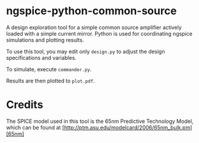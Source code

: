 # ngspice-python-common-source

A design exploration tool for a simple common source amplifier actively
loaded with a simple current mirror. Python is used for coordinating
ngspice simulations and plotting results.

To use this tool, you may edit only `design.py` to adjust the design
specifications and variables.

To simulate, execute `commander.py`.

Results are then plotted to `plot.pdf`.

# Credits

The SPICE model used in this tool is the 65nm Predictive Technology
Model, which can be found at
[http://ptm.asu.edu/modelcard/2006/65nm_bulk.pm][65nm]

[65nm]: http://ptm.asu.edu/modelcard/2006/65nm_bulk.pm
